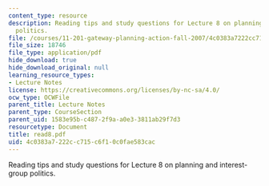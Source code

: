 ```yaml
---
content_type: resource
description: Reading tips and study questions for Lecture 8 on planning and interest-group
  politics.
file: /courses/11-201-gateway-planning-action-fall-2007/4c0383a7222cc715c6f10c0fae583cac_read8.pdf
file_size: 18746
file_type: application/pdf
hide_download: true
hide_download_original: null
learning_resource_types:
- Lecture Notes
license: https://creativecommons.org/licenses/by-nc-sa/4.0/
ocw_type: OCWFile
parent_title: Lecture Notes
parent_type: CourseSection
parent_uid: 1583e95b-c487-2f9a-a0e3-3811ab29f7d3
resourcetype: Document
title: read8.pdf
uid: 4c0383a7-222c-c715-c6f1-0c0fae583cac
---
```

Reading tips and study questions for Lecture 8 on planning and interest-group politics.